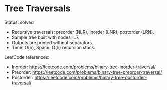 # Tree Traversals

Status: solved

- Recursive traversals: preorder (NLR), inorder (LNR), postorder (LRN).
- Sample tree built with nodes 1..7.
- Outputs are printed without separators.
- Time: O(n), Space: O(h) recursion stack.

LeetCode references:
- Inorder: https://leetcode.com/problems/binary-tree-inorder-traversal/
- Preorder: https://leetcode.com/problems/binary-tree-preorder-traversal/
- Postorder: https://leetcode.com/problems/binary-tree-postorder-traversal/